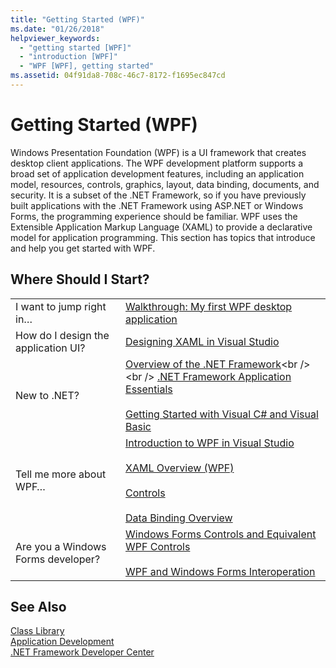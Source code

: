 ```yaml
---
title: "Getting Started (WPF)"
ms.date: "01/26/2018"
helpviewer_keywords: 
  - "getting started [WPF]"
  - "introduction [WPF]"
  - "WPF [WPF], getting started"
ms.assetid: 04f91da8-708c-46c7-8172-f1695ec847cd
---
```

# Getting Started (WPF)
Windows Presentation Foundation (WPF) is a UI framework that creates desktop client applications. The WPF development platform supports a broad set of application development features, including an application model, resources, controls, graphics, layout, data binding, documents, and security. It is a subset of the .NET Framework, so if you have previously built applications with the .NET Framework using ASP.NET or Windows Forms, the programming experience should be familiar. WPF uses the Extensible Application Markup Language (XAML) to provide a declarative model for application programming. This section has topics that introduce and help you get started with WPF.  
  
## Where Should I Start?  
  
|||  
|-|-|  
|I want to jump right in…|[Walkthrough: My first WPF desktop application](../../../../docs/framework/wpf/getting-started/walkthrough-my-first-wpf-desktop-application.md)|  
|How do I design the application UI?|[Designing XAML in Visual Studio](/visualstudio/designers/designing-xaml-in-visual-studio)|  
|New to .NET?|[Overview of the .NET Framework](https://msdn.microsoft.com/library/zw4w595w\(v=vs.140\).aspx)<br /><br /> [.NET Framework Application Essentials](../../../../docs/standard/application-essentials.md)<br /><br /> [Getting Started with Visual C# and Visual Basic](https://msdn.microsoft.com/library/dd492171\(v=vs.140\).aspx)|  
|Tell me more about WPF…|[Introduction to WPF in Visual Studio](../../../../docs/framework/wpf/getting-started/introduction-to-wpf-in-vs.md)<br /><br /> [XAML Overview (WPF)](../../../../docs/framework/wpf/advanced/xaml-overview-wpf.md)<br /><br /> [Controls](../../../../docs/framework/wpf/controls/index.md)<br /><br /> [Data Binding Overview](../../../../docs/framework/wpf/data/data-binding-overview.md)|  
|Are you a Windows Forms developer?|[Windows Forms Controls and Equivalent WPF Controls](../../../../docs/framework/wpf/advanced/windows-forms-controls-and-equivalent-wpf-controls.md)<br /><br /> [WPF and Windows Forms Interoperation](../../../../docs/framework/wpf/advanced/wpf-and-windows-forms-interoperation.md)|  
  
## See Also  
 [Class Library](../../../../docs/framework/wpf/class-library-wpf.md)  
 [Application Development](../../../../docs/framework/wpf/app-development/index.md)  
 [.NET Framework Developer Center](https://www.microsoft.com/net)
